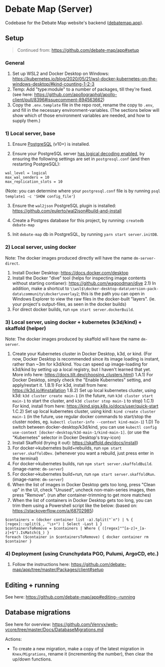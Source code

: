 # Debate Map (Server)

Codebase for the Debate Map website's backend ([debatemap.app](https://debatemap.app)).

## Setup

> Continued from: https://github.com/debate-map/app#setup

### General

1) Set up WSL2 and Docker Desktop on Windows: https://kubernetes.io/blog/2020/05/21/wsl-docker-kubernetes-on-the-windows-desktop/#kind-counting-1-2-3
2) Temp: Add "type:module" to a number of packages, till they're fixed. (see here: https://github.com/apollographql/apollo-client/pull/8396#issuecomment-894563662)
3) Copy the `.env.template` file in the repo root, rename the copy to `.env`, and fill in the necessary environment-variables. (The sections below will show which of those environment variables are needed, and how to supply them.)

### 1) Local server, base

1) Ensure [PostgreSQL](https://www.postgresql.org/) (v10+) is installed.

2) Ensure your PostgreSQL server [has logical decoding enabled](https://www.graphile.org/postgraphile/live-queries/#graphilesubscriptions-lds), by ensuring the following settings are set in `postgresql.conf` (and then restarting PostgreSQL):
```
wal_level = logical
max_wal_senders = 10
max_replication_slots = 10
```
(Note: you can determine where your `postgresql.conf` file is by running `psql template1 -c 'SHOW config_file'`)

3) Ensure the `wal2json` PostgreSQL plugin is installed: https://github.com/eulerto/wal2json#build-and-install

4) Create a Postgres database for this project, by running: `createdb debate-map`

5) Init `debate-map` db in PostgreSQL, by running `yarn start server.initDB`.

### 2) Local server, using docker

Note: The docker images produced directly will have the name `dm-server-direct`.

1) Install Docker Desktop: https://docs.docker.com/desktop
2) Install the Docker "dive" tool (helps for inspecting image contents without starting contianer): https://github.com/wagoodman/dive
2.1) In addition, make a shortcut to `\\wsl$\docker-desktop-data\version-pack-data\community\docker\overlay2`; this is the path you can open in Windows Explorer to view the raw files in the docker-built "layers". (ie. your project's output-files, as seen in the docker builds)
3) For direct docker builds, run `npm start server.dockerBuild`.

### 3) Local server, using docker + kubernetes (k3d/kind) + skaffold (helper)

Note: The docker images produced by skaffold will have the name `dm-server`.

1) Create your Kubernetes cluster in Docker Desktop, k3d, or kind. (For now, Docker Desktop is recommended since its image loading is instant, rather than ~3m for k3d/kind. You can speed up image-loading for k3d/kind by setting up a local registry, but I haven't learned that yet. More info here: https://docs.tilt.dev/choosing_clusters.html)
1.A.1) For Docker Desktop, simply check the "Enable Kubernetes" setting, and apply/restart it.
1.B.1) For k3d, install from here: https://k3d.io/#installation
1.B.2) Set up local kubernetes cluster, using k3d: `k3d cluster create main-1` (in the future, run `k3d cluster start main-1` to start the cluster, and `k3d cluster stop main-1` to stop)
1.C.1) For kind, install from here: https://kind.sigs.k8s.io/docs/user/quick-start
1.C.2) Set up local kubernetes cluster, using kind: `kind create cluster main-1` (in the future, use regular docker commands to start/stop the cluster nodes, eg. `kubectl cluster-info --context kind-main-1`)
1.D) To switch between docker-desktop/k3d/kind, you can use `kubectl config use-context [docker-desktop/k3d-main-1/kind-main-1]`. (or use the "Kubernetes" selector in Docker Desktop's tray-icon)
2) Install Skaffold (trying it out): https://skaffold.dev/docs/install)
3) For docker->kubernetes build+rebuilds, run `npm start server.skaffoldDev`. (whenever you want a rebuild, just press enter in the terminal)
4) For docker->kubernetes builds, run `npm start server.skaffoldBuild`. (image-name: `dm-server`)
5) For docker->kubernetes build+run, run `npm start server.skaffoldRun`. (image-name: `dm-server`)
6) When the list of images in Docker Desktop gets too long, press "Clean up" in the UI, check "Unused", uncheck non-main-series images, then press "Remove". (run after container-trimming to get more matches)
7) When the list of containers in Docker Desktop gets too long, you can trim them using a Powershell script like the below: (based on: https://stackoverflow.com/a/68702985)
```
$containers = (docker container list -a).Split("`n") | % { [regex]::split($_, "\s+") | Select -Last 1 }
$containersToRemove = $containers | Where { ([regex]"^[a-z]+_[a-z]+$").IsMatch($_) }
foreach ($container in $containersToRemove) { docker container rm $container }
```

### 4) Deployment (using Crunchydata PGO, Pulumi, ArgoCD, etc.)

1) Follow the instructions here: <https://github.com/debate-map/app/tree/master/Packages/client#setup>

## Editing + running

See here: <https://github.com/debate-map/app#editing--running>

## Database migrations

See here for overview: <https://github.com/Venryx/web-vcore/tree/master/Docs/DatabaseMigrations.md>

Actions:
* To create a new migration, make a copy of the latest migration in `Knex/Migrations`, rename it (incrementing the number), then clear the up/down functions.
